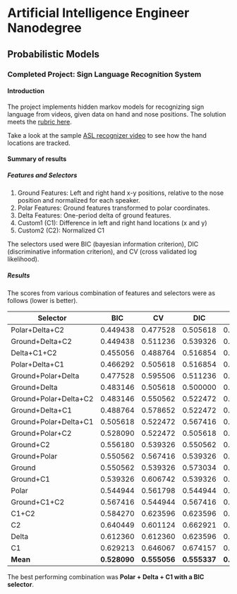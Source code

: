 # Artificial Intelligence Engineer Nanodegree
## Probabilistic Models
### Completed Project: Sign Language Recognition System

#### Introduction

The project implements hidden markov models for recognizing sign language from videos, given data on hand and nose positions. The solution meets the [rubric here](https://review.udacity.com/#!/rubrics/749/view).

Take a look at the sample [ASL recognizer video](http://www-i6.informatik.rwth-aachen.de/%7Edreuw/download/021.avi) to see how the hand locations are tracked.
#### Summary of results
##### Features and Selectors

1. Ground Features: Left and right hand x-y positions, relative to the nose position and normalized for each speaker.
2. Polar Features: Ground features transformed to polar coordinates.
3. Delta Features: One-period delta of ground features.
4. Custom1 (C1): Difference in left and right hand locations (x and y)
5. Custom2 (C2): Normalized C1

The selectors used were BIC (bayesian information criterion), DIC (discriminative information criterion), and CV (cross validated log likelihood).

##### Results

The scores from various combination of features and selectors were as follows (lower is better).

| Selector | BIC | CV | DIC | Mean | Min |
| ----- | ----- | ----- | ----- | ----- | ----- |
| Polar+Delta+C2 | 0.449438 | 0.477528 | 0.505618 | 0.477528 | 0.449438 |
| Ground+Delta+C2 | 0.449438 | 0.511236 | 0.539326 | 0.500000 | 0.449438 |
| Delta+C1+C2 | 0.455056 | 0.488764 | 0.516854 | 0.486891 | 0.455056 |
| Polar+Delta+C1 | 0.466292 | 0.505618 | 0.516854 | 0.496255 | 0.466292 |
| Ground+Polar+Delta | 0.477528 | 0.595506 | 0.511236 | 0.528090 | 0.477528 |
| Ground+Delta | 0.483146 | 0.505618 | 0.500000 | 0.496255 | 0.483146 |
| Ground+Polar+Delta+C2 | 0.483146 | 0.550562 | 0.522472 | 0.518727 | 0.483146 |
| Ground+Delta+C1 | 0.488764 | 0.578652 | 0.522472 | 0.529963 | 0.488764 |
| Ground+Polar+Delta+C1 | 0.505618 | 0.522472 | 0.567416 | 0.531835 | 0.505618 |
| Ground+Polar+C2 | 0.528090 | 0.522472 | 0.505618 | 0.518727 | 0.505618 |
| Ground+C2 | 0.556180 | 0.539326 | 0.550562 | 0.548689 | 0.539326 |
| Ground+Polar | 0.550562 | 0.567416 | 0.539326 | 0.552434 | 0.539326 |
| Ground | 0.550562 | 0.539326 | 0.573034 | 0.554307 | 0.539326 |
| Ground+C1 | 0.539326 | 0.606742 | 0.539326 | 0.561798 | 0.539326 |
| Polar | 0.544944 | 0.561798 | 0.544944 | 0.550562 | 0.544944 |
| Ground+C1+C2 | 0.567416 | 0.544944 | 0.567416 | 0.559925 | 0.544944 |
| C1+C2 | 0.584270 | 0.623596 | 0.623596 | 0.610487 | 0.584270 |
| C2 | 0.640449 | 0.601124 | 0.662921 | 0.634831 | 0.601124 |
| Delta | 0.612360 | 0.612360 | 0.623596 | 0.616105 | 0.612360 |
| C1 | 0.629213 | 0.646067 | 0.674157 | 0.649813 | 0.629213 |
| **Mean** | **0.528090** | **0.555056** | **0.555337** | **0.546161** |  |

The best performing combination was **Polar + Delta + C1 with a BIC selector**.
